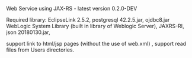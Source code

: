 Web Service using JAX-RS - latest version 0.2.0-DEV

Required library:
EclipseLink 2.5.2,
postgresql 42.2.5.jar,
ojdbc8.jar
WebLogic System Library (built in library of Weblogic Server),
JAXRS-RI,
json 20180130.jar,

support link to html/jsp pages (without the use of web.xml) , support read files from Users directories.
